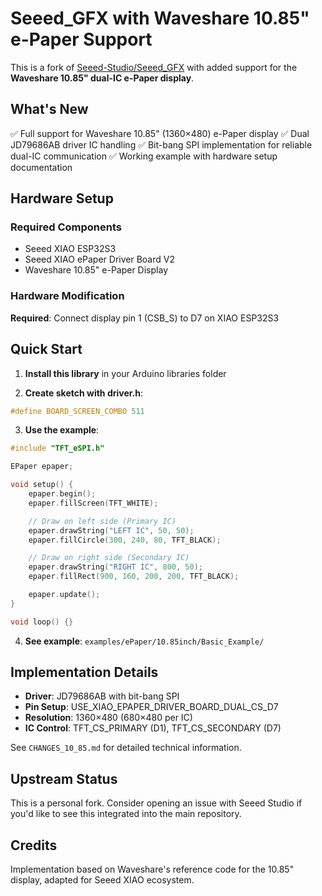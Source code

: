 # Seeed_GFX with Waveshare 10.85" e-Paper Support

This is a fork of [Seeed-Studio/Seeed_GFX](https://github.com/Seeed-Studio/Seeed_GFX) with added support for the **Waveshare 10.85" dual-IC e-Paper display**.

## What's New

✅ Full support for Waveshare 10.85" (1360×480) e-Paper display
✅ Dual JD79686AB driver IC handling
✅ Bit-bang SPI implementation for reliable dual-IC communication
✅ Working example with hardware setup documentation

## Hardware Setup

### Required Components
- Seeed XIAO ESP32S3
- Seeed XIAO ePaper Driver Board V2
- Waveshare 10.85" e-Paper Display

### Hardware Modification
**Required**: Connect display pin 1 (CSB_S) to D7 on XIAO ESP32S3

## Quick Start

1. **Install this library** in your Arduino libraries folder

2. **Create sketch with driver.h**:
```cpp
#define BOARD_SCREEN_COMBO 511
```

3. **Use the example**:
```cpp
#include "TFT_eSPI.h"

EPaper epaper;

void setup() {
    epaper.begin();
    epaper.fillScreen(TFT_WHITE);

    // Draw on left side (Primary IC)
    epaper.drawString("LEFT IC", 50, 50);
    epaper.fillCircle(300, 240, 80, TFT_BLACK);

    // Draw on right side (Secondary IC)
    epaper.drawString("RIGHT IC", 800, 50);
    epaper.fillRect(900, 160, 200, 200, TFT_BLACK);

    epaper.update();
}

void loop() {}
```

4. **See example**: `examples/ePaper/10.85inch/Basic_Example/`

## Implementation Details

- **Driver**: JD79686AB with bit-bang SPI
- **Pin Setup**: USE_XIAO_EPAPER_DRIVER_BOARD_DUAL_CS_D7
- **Resolution**: 1360×480 (680×480 per IC)
- **IC Control**: TFT_CS_PRIMARY (D1), TFT_CS_SECONDARY (D7)

See `CHANGES_10_85.md` for detailed technical information.

## Upstream Status

This is a personal fork. Consider opening an issue with Seeed Studio if you'd like to see this integrated into the main repository.

## Credits

Implementation based on Waveshare's reference code for the 10.85" display, adapted for Seeed XIAO ecosystem.
